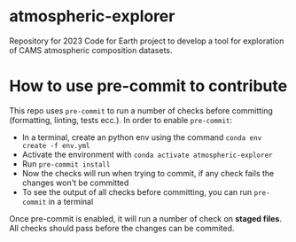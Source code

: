 # atmospheric-explorer

Repository for 2023 Code for Earth project to develop a tool for exploration of CAMS atmospheric composition datasets.

# How to use pre-commit to contribute

This repo uses `pre-commit` to run a number of checks before committing (formatting, linting, tests ecc.). In order to enable `pre-commit`:
- In a terminal, create an python env using the command `conda env create -f env.yml`
- Activate the environment with `conda activate atmospheric-explorer`
- Run `pre-commit install`
- Now the checks will run when trying to commit, if any check fails the changes won't be committed
- To see the output of all checks before committing, you can run `pre-commit` in a terminal

Once pre-commit is enabled, it will run a number of check on **staged files**. All checks should pass before the changes can be commited.
